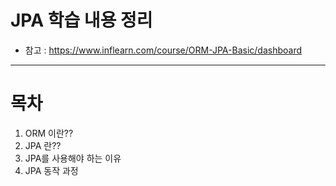 # JPA 학습 내용 정리
- 참고 : https://www.inflearn.com/course/ORM-JPA-Basic/dashboard
-----



# 목차
1. ORM 이란??
2. JPA 란??
3. JPA를 사용해야 하는 이유
4. JPA 동작 과정


